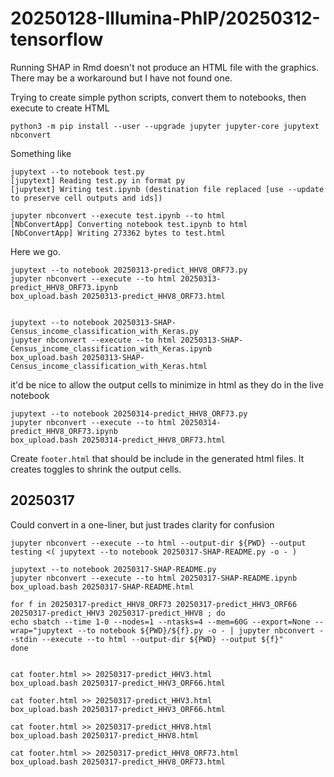 #	20250128-Illumina-PhIP/20250312-tensorflow


Running SHAP in Rmd doesn't not produce an HTML file with the graphics.
There may be a workaround but I have not found one.

Trying to create simple python scripts, convert them to notebooks, then execute to create HTML

```
python3 -m pip install --user --upgrade jupyter jupyter-core jupytext nbconvert

```


Something like 
```
jupytext --to notebook test.py 
[jupytext] Reading test.py in format py
[jupytext] Writing test.ipynb (destination file replaced [use --update to preserve cell outputs and ids])

jupyter nbconvert --execute test.ipynb --to html
[NbConvertApp] Converting notebook test.ipynb to html
[NbConvertApp] Writing 273362 bytes to test.html
```


Here we go.


```
jupytext --to notebook 20250313-predict_HHV8_ORF73.py
jupyter nbconvert --execute --to html 20250313-predict_HHV8_ORF73.ipynb 
box_upload.bash 20250313-predict_HHV8_ORF73.html


jupytext --to notebook 20250313-SHAP-Census_income_classification_with_Keras.py
jupyter nbconvert --execute --to html 20250313-SHAP-Census_income_classification_with_Keras.ipynb
box_upload.bash 20250313-SHAP-Census_income_classification_with_Keras.html 

```

it'd be nice to allow the output cells to minimize in html as they do in the live notebook






```
jupytext --to notebook 20250314-predict_HHV8_ORF73.py
jupyter nbconvert --execute --to html 20250314-predict_HHV8_ORF73.ipynb 
box_upload.bash 20250314-predict_HHV8_ORF73.html
```



Create `footer.html` that should be include in the generated html files.
It creates toggles to shrink the output cells.




##	20250317


Could convert in a one-liner, but just trades clarity for confusion
```
jupyter nbconvert --execute --to html --output-dir ${PWD} --output testing <( jupytext --to notebook 20250317-SHAP-README.py -o - )
```

```
jupytext --to notebook 20250317-SHAP-README.py
jupyter nbconvert --execute --to html 20250317-SHAP-README.ipynb
box_upload.bash 20250317-SHAP-README.html
```


```
for f in 20250317-predict_HHV8_ORF73 20250317-predict_HHV3_ORF66 20250317-predict_HHV3 20250317-predict_HHV8 ; do
echo sbatch --time 1-0 --nodes=1 --ntasks=4 --mem=60G --export=None --wrap="jupytext --to notebook ${PWD}/${f}.py -o - | jupyter nbconvert --stdin --execute --to html --output-dir ${PWD} --output ${f}"
done


cat footer.html >> 20250317-predict_HHV3.html
box_upload.bash 20250317-predict_HHV3_ORF66.html

cat footer.html >> 20250317-predict_HHV3.html
box_upload.bash 20250317-predict_HHV3_ORF66.html

cat footer.html >> 20250317-predict_HHV8.html
box_upload.bash 20250317-predict_HHV8.html

cat footer.html >> 20250317-predict_HHV8_ORF73.html
box_upload.bash 20250317-predict_HHV8_ORF73.html
```


